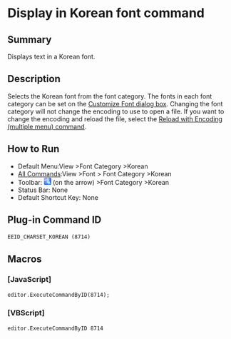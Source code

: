 # Display in Korean font command

## Summary

Displays text in a Korean font.

## Description

Selects the Korean font from the font category. The fonts in each font
category can be set on the [Customize Font dialog box](../../dlg/properties/font/index).
Changing the font category will not change the encoding to use to open a
file. If you want to change the encoding and reload the file, select the
[Reload with Encoding (multiple menu) command](../file/file_reload_defined).

## How to Run

- Default Menu:View \>Font Category >Korean
- [All Commands](../tools/all_commands):View \>Font >
Font Category >Korean
- Toolbar: ![](../../images/fontpopup.gif)
(on the arrow) >Font Category \>Korean
- Status Bar: None
- Default Shortcut Key: None

## Plug-in Command ID

```
EEID_CHARSET_KOREAN (8714)
```

## Macros

### \[JavaScript\]

```
editor.ExecuteCommandByID(8714);
```

### \[VBScript\]

```
editor.ExecuteCommandByID 8714
```
